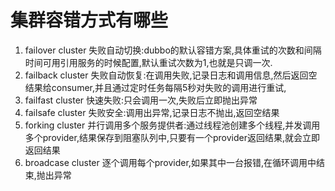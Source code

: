 # 集群容错方式有哪些
1. failover cluster 失败自动切换:dubbo的默认容错方案,具体重试的次数和间隔时间可用引用服务的时候配置,默认重试次数为1,也就是只调一次.
2. failback cluster 失败自动恢复:在调用失败,记录日志和调用信息,然后返回空结果给consumer,并且通过定时任务每隔5秒对失败的调用进行重试,
3. failfast cluster 快速失败:只会调用一次,失败后立即抛出异常
4. failsafe cluster 失败安全:调用出异常,记录日志不抛出,返回空结果
5. forking cluster 并行调用多个服务提供者:通过线程池创建多个线程,并发调用多个provider,结果保存到阻塞队列中,只要有一个provider返回结果,就会立即返回结果
6. broadcase cluster 逐个调用每个provider,如果其中一台报错,在循环调用中结束,抛出异常